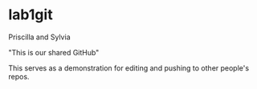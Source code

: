 lab1git
=======

Priscilla and Sylvia

"This is our shared GitHub"

This serves as a demonstration for editing and pushing to other people's repos.
